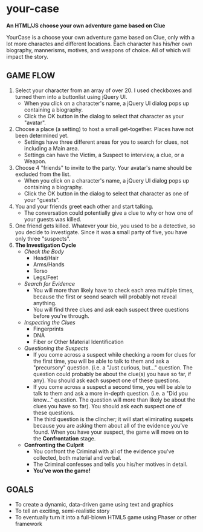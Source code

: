 # your-case
__An HTML/JS choose your own adventure game based on Clue__

YourCase is a choose your own adventure game based on Clue, only with a lot more charactes and different locations. Each character has his/her own biography, mannerisms, motives, and weapons of choice. All of which will impact the story.

## GAME FLOW
1. Select your character from an array of over 20. I used checkboxes and turned them into a buttonlist using jQuery UI.
	- When you click on a character's name, a jQuery UI dialog pops up containing a biography.
	- Click the OK button in the dialog to select that character as your "avatar".
2. Choose a place (a setting) to host a small get-together. Places have not been determined yet.
	- Settings have three different areas for you to search for clues, not including a Main area.
	- Settings can have the Victim, a Suspect to interview, a clue, or a Weapon.
3. Choose 4 "friends" to invite to the party. Your avatar's name should be excluded from the list.
	- When you click on a character's name, a jQuery UI dialog pops up containing a biography.
	- Click the OK button in the dialog to select that character as one of your "guests".
4. You and your friends greet each other and start talking.
	- The conversation could potentially give a clue to why or how one of your guests was killed.
5. One friend gets killed. Whatever your bio, you used to be a detective, so you decide to investigate. Since it was a small party of five, you have only three "suspects".
6. __The Investigation Cycle__
	- _Check the Body_
		- Head/Hair
		- Arms/Hands
		- Torso
		- Legs/Feet
	- _Search for Evidence_
		- You will more than likely have to check each area multiple times, because the first or seond search will probably not reveal anything.
		- You will find three clues and ask each suspect three questions before you're through.
	- _Inspecting the Clues_
		- Fingerprints
		- DNA
		- Fiber or Other Material Identification
	- _Questioning the Suspects_
		- If you come across a suspect while checking a room for clues for the first time, you will be able to talk to them and ask a "precursory" question. (i.e. a "Just curious, but..." question. The question could probably be about the clue(s) you have so far, if any). You should ask each suspect one of these questions.
		- If you come across a suspect a second time, you will be able to talk to them and ask a more in-depth question. (i.e. a "Did you know..." question. The question will more than likely be about the clues you have so far). You should ask each suspect one of these questions.
		- The third question is the clincher; it will start eliminating suspets because you are asking them about all of the evidence you've found. When you have your suspect, the game will move on to the **Confrontation** stage.
	- **__Confronting the Culprit__**
		- You confront the Criminal with all of the evidence you've collected, both material and verbal.
		- The Criminal confesses and tells you his/her motives in detail.
		- **You've won the game!**

## GOALS
- To create a dynamic, data-driven game using text and graphics
- To tell an exciting, semi-realistic story
- To eventually turn it into a full-blown HTML5 game using Phaser or other framework

